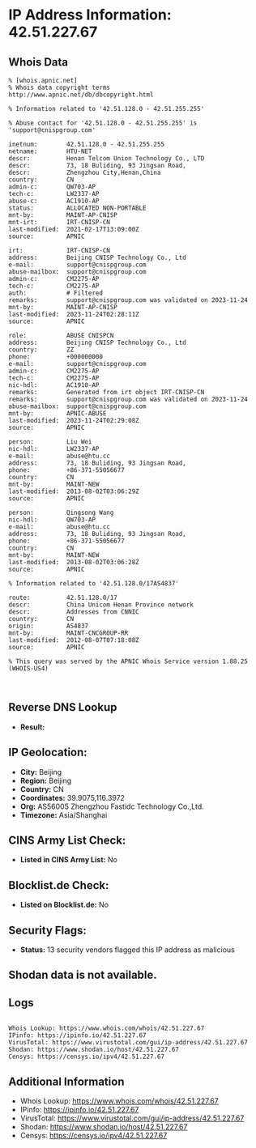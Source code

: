 # IP Address Information: 42.51.227.67

## Whois Data
```
% [whois.apnic.net]
% Whois data copyright terms    http://www.apnic.net/db/dbcopyright.html

% Information related to '42.51.128.0 - 42.51.255.255'

% Abuse contact for '42.51.128.0 - 42.51.255.255' is 'support@cnispgroup.com'

inetnum:        42.51.128.0 - 42.51.255.255
netname:        HTU-NET
descr:          Henan Telcom Union Technology Co., LTD
descr:          73, 18 Buliding, 93 Jingsan Road,
descr:          Zhengzhou City,Henan,China
country:        CN
admin-c:        QW703-AP
tech-c:         LW2337-AP
abuse-c:        AC1910-AP
status:         ALLOCATED NON-PORTABLE
mnt-by:         MAINT-AP-CNISP
mnt-irt:        IRT-CNISP-CN
last-modified:  2021-02-17T13:09:00Z
source:         APNIC

irt:            IRT-CNISP-CN
address:        Beijing CNISP Technology Co., Ltd
e-mail:         support@cnispgroup.com
abuse-mailbox:  support@cnispgroup.com
admin-c:        CM2275-AP
tech-c:         CM2275-AP
auth:           # Filtered
remarks:        support@cnispgroup.com was validated on 2023-11-24
mnt-by:         MAINT-AP-CNISP
last-modified:  2023-11-24T02:28:11Z
source:         APNIC

role:           ABUSE CNISPCN
address:        Beijing CNISP Technology Co., Ltd
country:        ZZ
phone:          +000000000
e-mail:         support@cnispgroup.com
admin-c:        CM2275-AP
tech-c:         CM2275-AP
nic-hdl:        AC1910-AP
remarks:        Generated from irt object IRT-CNISP-CN
remarks:        support@cnispgroup.com was validated on 2023-11-24
abuse-mailbox:  support@cnispgroup.com
mnt-by:         APNIC-ABUSE
last-modified:  2023-11-24T02:29:08Z
source:         APNIC

person:         Liu Wei
nic-hdl:        LW2337-AP
e-mail:         abuse@htu.cc
address:        73, 18 Buliding, 93 Jingsan Road,
phone:          +86-371-55056677
country:        CN
mnt-by:         MAINT-NEW
last-modified:  2013-08-02T03:06:29Z
source:         APNIC

person:         Qingsong Wang
nic-hdl:        QW703-AP
e-mail:         abuse@htu.cc
address:        73, 18 Buliding, 93 Jingsan Road,
phone:          +86-371-55056677
country:        CN
mnt-by:         MAINT-NEW
last-modified:  2013-08-02T03:06:28Z
source:         APNIC

% Information related to '42.51.128.0/17AS4837'

route:          42.51.128.0/17
descr:          China Unicom Henan Province network
descr:          Addresses from CNNIC
country:        CN
origin:         AS4837
mnt-by:         MAINT-CNCGROUP-RR
last-modified:  2012-08-07T07:18:08Z
source:         APNIC

% This query was served by the APNIC Whois Service version 1.88.25 (WHOIS-US4)



```
## Reverse DNS Lookup
- **Result:** 

## IP Geolocation:
- **City:** Beijing
- **Region:** Beijing
- **Country:** CN
- **Coordinates:** 39.9075,116.3972
- **Org:** AS56005 Zhengzhou Fastidc Technology Co.,Ltd.
- **Timezone:** Asia/Shanghai

## CINS Army List Check:
- **Listed in CINS Army List:** 
No

## Blocklist.de Check:
- **Listed on Blocklist.de:** 
No

## Security Flags:
- **Status:** 13 security vendors flagged this IP address as malicious

## Shodan data is not available.

## Logs
```

Whois Lookup: https://www.whois.com/whois/42.51.227.67
IPinfo: https://ipinfo.io/42.51.227.67
VirusTotal: https://www.virustotal.com/gui/ip-address/42.51.227.67
Shodan: https://www.shodan.io/host/42.51.227.67
Censys: https://censys.io/ipv4/42.51.227.67

```
## Additional Information
- Whois Lookup: https://www.whois.com/whois/42.51.227.67
- IPinfo: https://ipinfo.io/42.51.227.67
- VirusTotal: https://www.virustotal.com/gui/ip-address/42.51.227.67
- Shodan: https://www.shodan.io/host/42.51.227.67
- Censys: https://censys.io/ipv4/42.51.227.67

